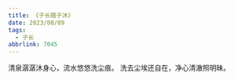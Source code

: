 ```yaml
---
title: 《子长赠子沐》
date: 2023/08/09
tags:
  - 子长
abbrlink: 7045
---
```

清泉潺潺沐身心，流水悠悠洗尘痕。
洗去尘埃还自在，净心清澈照明昧。
